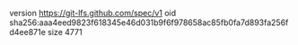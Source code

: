 version https://git-lfs.github.com/spec/v1
oid sha256:aaa4eed9823f618345e46d031b9f6f978658ac85fb0fa7d893fa256fd4ee871e
size 4771
